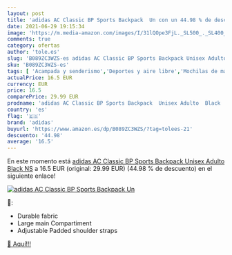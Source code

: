 ```yaml
---
layout: post
title: 'adidas AC Classic BP Sports Backpack  Un con un 44.98 % de descuento'
date: 2021-06-29 19:15:34
image: 'https://m.media-amazon.com/images/I/31lQOpe3FjL._SL500_._SL400_.jpg'
comments: true
category: ofertas
author: 'tole.es'
slug: 'B089ZC3WZS-es adidas AC Classic BP Sports Backpack Unisex Adulto Black NS'
sku: 'B089ZC3WZS-es'
tags: [ 'Acampada y senderismo','Deportes y aire libre','Mochilas de marcha','Mochilas y bolsas','Ropa y equipamiento para ocio al aire libre','adidas','backpack', ]
actualPrice: 16.5 EUR
currency: EUR
price: 16.5
comparePrice: 29.99 EUR
prodname: 'adidas AC Classic BP Sports Backpack  Unisex Adulto  Black  NS'
country: 'es'
flag: '🇪🇸'
brand: 'adidas'
buyurl: 'https://www.amazon.es/dp/B089ZC3WZS/?tag=tolees-21'
descuento: '44.98'
average: '16.5'
---
```


En este momento está [adidas AC Classic BP Sports Backpack  Unisex Adulto  Black  NS](https://www.amazon.es/dp/B089ZC3WZS/?tag=tolees-21) a 16.5 EUR (original: 29.99 EUR) (44.98 %  de descuento) en el siguiente enlace!

[![adidas AC Classic BP Sports Backpack  Un](https://m.media-amazon.com/images/I/31lQOpe3FjL._SL500_._SL400_.jpg)](https://www.amazon.es/dp/B089ZC3WZS/?tag=tolees-21)

🔎:

- Durable fabric
- Large main Compartiment
- Adjustable Padded shoulder straps

[🛒 Aquí!!!](https://www.amazon.es/dp/B089ZC3WZS/?tag=tolees-21)
